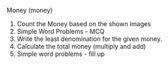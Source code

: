 Money (money)

1. Count the Money based on the shown images
2. Simple Word Problems - MCQ
3. Write the least denomination for the given money.
4. Calculate the total money (multiply and add)
5. Simple word problems - fill up
